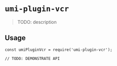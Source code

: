 # `umi-plugin-vcr`

> TODO: description

## Usage

```
const umiPluginVcr = require('umi-plugin-vcr');

// TODO: DEMONSTRATE API
```
